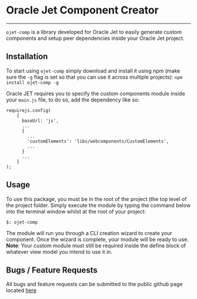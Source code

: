 # Oracle Jet Component Creator
---

```ojet-comp``` is a library developed for Oracle Jet to easily generate custom components and setup peer dependencies inside your Oracle Jet project.

## Installation
To start using ```ojet-comp``` simply download and install it using npm (make sure the ```-g``` flag is set so that you can use it across multiple projects):
```npm install ojet-comp -g```

Oracle JET requires you to specify the custom components module inside your ```main.js``` file, to do so, add the dependency like so:
```
requirejs.config(
    {
      baseUrl: 'js',
      ...
      {
        ...
        'customElements': 'libs/webcomponents/CustomElements',
        ...
      }
      ...
    }
);
```

## Usage
To use this package, you must be in the root of the project (the top level of the project folder. Simply execute the module by typing the command below into the terminal window whilst at the root of your project:

```$: ojet-comp```

The module will run you through a CLI creation wizard to create your component. Once the wizard is complete, your module will be ready to use.
**Note**: Your custom module must still be required inside the define block of whatever view model you intend to use it in.

## Bugs / Feature Requests
All bugs and feature requests can be submitted to the public github page located [here](https://github.com/alexwileyy/ojet-comp)
